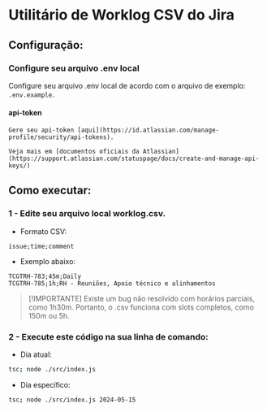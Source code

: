 # Utilitário de Worklog CSV do Jira

## Configuração:

### Configure seu arquivo .env local
Configure seu arquivo .env local de acordo com o arquivo de exemplo: `.env.example`.

#### api-token
    Gere seu api-token [aqui](https://id.atlassian.com/manage-profile/security/api-tokens).

    Veja mais em [documentos oficiais da Atlassian](https://support.atlassian.com/statuspage/docs/create-and-manage-api-keys/)

## Como executar:

### 1 - Edite seu arquivo local worklog.csv.

- Formato CSV:
```csv
issue;time;comment
```

- Exemplo abaixo:
```csv
TCGTRH-783;45m;Daily
TCGTRH-785;1h;RH - Reuniões, Apoio técnico e alinhamentos
```

> [!IMPORTANTE]
> Existe um bug não resolvido com horários parciais, como 1h30m. 
> Portanto, o .csv funciona com slots completos, como 150m ou 5h.

### 2 - Execute este código na sua linha de comando:

- Dia atual:
```bash
tsc; node ./src/index.js
```

- Dia específico:
```bash
tsc; node ./src/index.js 2024-05-15
```
